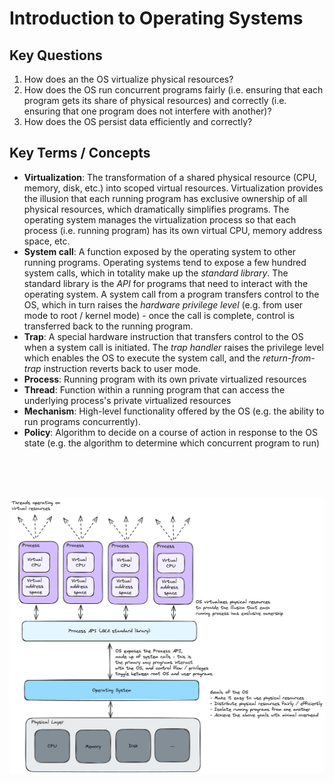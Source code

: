 # Introduction to Operating Systems


## Key Questions
1. How does an the OS virtualize physical resources?
2. How does the OS run concurrent programs fairly (i.e. ensuring that each program gets its share of physical resources) and correctly (i.e. ensuring that one program does not interfere with another)?
3. How does the OS persist data efficiently and correctly?

## Key Terms / Concepts
- **Virtualization**: The transformation of a shared physical resource (CPU, memory, disk, etc.) into scoped virtual resources. Virtualization provides the illusion that each running program has exclusive ownership of all physical resources, which dramatically simplifies programs. The operating system manages the virtualization process so that each process (i.e. running program) has its own virtual CPU, memory address space, etc.
- **System call**: A function exposed by the operating system to other running programs. Operating systems tend to expose a few hundred system calls, which in totality make up the *standard library*. The standard library is the *API* for programs that need to interact with the operating system. A system call from a program transfers control to the OS, which in turn raises the *hardware privilege level* (e.g. from user mode to root / kernel mode) - once the call is complete, control is transferred back to the running program.
- **Trap**: A special hardware instruction that transfers control to the OS when a system call is initiated. The *trap handler* raises the privilege level which enables the OS to execute the system call, and the *return-from-trap* instruction reverts back to user mode.
- **Process**: Running program with its own private virtualized resources
- **Thread**: Function within a running program that can access the underlying process's private virtualized resources
- **Mechanism**: High-level functionality offered by the OS (e.g. the ability to run programs concurrently).
- **Policy**: Algorithm to decide on a course of action in response to the OS state (e.g. the algorithm to determine which concurrent program to run)

<br>
<br>
<br>


![Summary](img/ch1_summary.png "Summary")